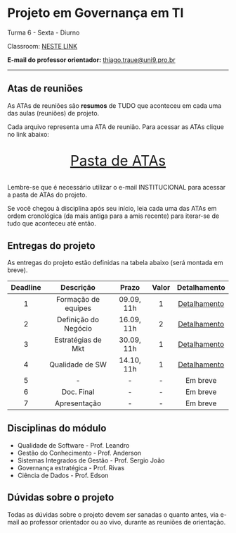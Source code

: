 # Projeto em Governança em TI

Turma 6 - Sexta - Diurno

Classroom: [NESTE LINK](https://classroom.google.com/c/NDg4ODEyMDkxNzY2?cjc=zpfst3l)

**E-mail do professor orientador:** thiago.traue@uni9.pro.br

---

## Atas de reuniões

As ATAs de reuniões são **resumos** de TUDO que aconteceu em cada uma das aulas (reuniões) de projeto.

Cada arquivo representa uma ATA de reunião. Para acessar as ATAs clique no link abaixo:

<p style="font-size:2.3em;text-align:center">
    <a href="https://drive.google.com/drive/folders/1hN0XR-3KyBk1x_TjB5VphiimIPLUCXvU?usp=sharing" target="_blank">Pasta de ATAs</a>
</p>

Lembre-se que é necessário utilizar o e-mail INSTITUCIONAL para acessar a pasta de ATAs do projeto.

Se você chegou à disciplina após seu início, leia cada uma das ATAs em ordem cronológica (da mais antiga para a amis recente) para iterar-se de tudo que aconteceu até então.

## Entregas do projeto

As entregas do projeto estão definidas na tabela abaixo (será montada em breve).

| Deadline |      Descrição      | Prazo      | Valor | Detalhamento                                                                                                    |
|:--------:|:-------------------:|:----------:|:-----:|:---------------------------------------------------------------------------------------------------------------:|
|    1     | Formação de equipes | 09.09, 11h |   1   |[Detalhamento](https://docs.google.com/document/d/1UMGULClScnbdKANkGfLjZZfZNRJyhFNxXsu1A8xK6WA/edit?usp=sharing) |
|    2     | Definição do Negócio| 16.09, 11h |   2   |[Detalhamento](https://docs.google.com/document/d/1HXxUGNbR9aS3p3J_quFc0VPVkZDLJbJS_sRn4JuYJsk/edit?usp=sharing) |
|    3     | Estratégias de Mkt  | 30.09, 11h |   1   |[Detalhamento](https://docs.google.com/document/d/1GMZG3Xj6AkKrStNgVnjoppvUGmdV3rxdhkAjGprtmYo/edit?usp=sharing) |
|    4     | Qualidade de SW     | 14.10, 11h |   1   |[Detalhamento](https://docs.google.com/document/d/1HgcdabonQv4bW-j18DHUVdcekXj0mxhfvwRL5pqzIaE/edit?usp=sharing) |
|    5     | -                   | -          |   -   | Em breve        |
|    6     | Doc. Final          | -          |   -   | Em breve        |
|    7     | Apresentação        | -          |   -   | Em breve        |

## Disciplinas do módulo

- Qualidade de Software - Prof. Leandro
- Gestão do Conhecimento - Prof. Anderson
- Sistemas Integrados de Gestão - Prof. Sergio João
- Governança estratégica - Prof. Rivas
- Ciência de Dados - Prof. Edson

## Dúvidas sobre o projeto

Todas as dúvidas sobre o projeto devem ser sanadas o quanto antes, via e-mail ao professor orientador ou ao vivo, durante as reuniões de orientação.